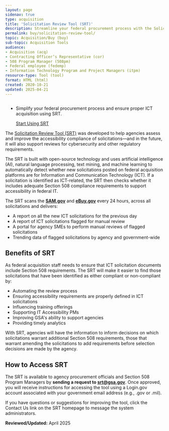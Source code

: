 ```yaml
---
layout: page
sidenav: true
type: acquisition
title: 'Solicitation Review Tool (SRT)'
description: Streamline your federal procurement process with the Solicitation Review Tool from Section508.gov. Ensure accessibility compliance in IT solicitations quickly and effectively.
permalink: buy/solicitation-review-tool/
topic: Acquisition/Buy (buy)
sub-topic: Acquisition Tools
audience:
- Acquisition (acq)
- Contracting Officer’s Representative (cor)
- 508 Program Manager (508pm)
- Federal employee (fedemp)
- Information Technology Program and Project Managers (itpm)
resource-type: Tool (tool)
format: HTML (html)
created: 2020-10-21
updated: 2025-04-21
---
```


<div class="desktop:grid-col-4 radius-lg" style="float:right; padding-left:10px;">
  <ul class="usa-card-group">
    <li class="usa-card tablet-lg:grid-col-6 widescreen:grid-col-4">
      <div class="usa-card__container">
        <div class="usa-card__body">
          <p>Simplify your federal procurement process and ensure proper ICT acquisition using SRT.</p>
        </div>
        <div class="usa-card__footer">
          <a href="https://srt.app.cloud.gov/" target="_blank" class="usa-button">Start Using SRT</a>
        </div>
      </div>
    </li>
  </ul>
</div>

The <a href="https://srt.app.cloud.gov/" target="_blank" class="usa-link--external">Solicitation Review Tool (SRT)</a> was developed to help agencies assess and improve the accessibility compliance of solicitations—and in the future, it will also support reviews for cybersecurity and other regulatory requirements.

The SRT is built with open-source technology and uses artificial intelligence (AI), natural language processing, text mining, and machine learning to automatically detect whether new solicitations posted on federal acquisition platforms are for Information and Communication Technology (ICT). If a solicitation is identified as ICT-related, the SRT then checks whether it includes adequate Section 508 compliance requirements to support accessibility in federal IT.

The SRT scans the <a href="https://www.sam.gov" target="_blank" class="usa-link--external"><strong>SAM.gov</strong></a> and <a href="https://www.ebuy.gov" target="_blank" class="usa-link--external"><strong>eBuy.gov</strong></a> every 24 hours, across all solicitations and delivers:

  * A report on all the new ICT solicitations for the previous day
  * A report of ICT solicitations flagged for manual review
  * A portal for agency SMEs to perform manual reviews of flagged solicitations
  * Trending data of flagged solicitations by agency and government-wide

## **Benefits of SRT**

As federal acquisition staff needs to ensure that ICT solicitation documents include Section 508 requirements. The SRT will make it easier to find those solicitations that have been identified as either compliant or non-compliant by:

  * Automating the review process
  * Ensuring accessibility requirements are properly defined in ICT solicitations
  * Influencing training offerings
  * Supporting IT Accessibility PMs
  * Improving GSA's ability to support agencies
  * Providing timely analytics

With SRT, agencies will have the information to inform decisions on which solicitations warrant additional Section 508 requirements, those that warrant amending the solicitations to add requirements before selection decisions are made by the agency.

## **How to Access SRT**

The SRT is available to agency procurement officials and Section 508 Program Managers by **sending a request to <srt@gsa.gov>**. Once approved, you will receive instructions for accessing the tool using a Login.gov account associated with your government email address (e.g., .gov or .mil).

If you have questions or suggestions for improving the tool, click the Contact Us link on the SRT homepage to message the system administrators.

**Reviewed/Updated:** April 2025
